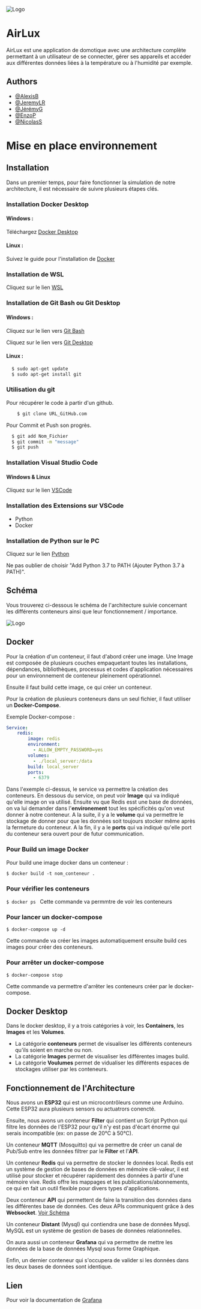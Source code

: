 ![Logo](https://pcdt.fr/images/pd/brand/airlux.svg)


# AirLux

AirLux est une application de domotique avec une architecture complète permettant
à un utilisateur de se connecter, gérer ses appareils et accéder aux différentes
données liées à la température ou à l'humidité par exemple.



## Authors

- [@AlexisB](https://www.github.com/alexibrouard)
- [@JeremyLR](https://github.com/JeremyLRYnov)
- [@JérémyG](https://github.com/Zetsuy)
- [@EnzoP](https://github.com/DaoGod)
- [@NicolasS](https://github.com/Nicolas-3050)


# Mise en place environnement
## Installation

Dans un premier temps, pour faire fonctionner la simulation de notre architecture,
il est nécessaire de suivre plusieurs étapes clés.

### Installation Docker Desktop

#### Windows :

Téléchargez [Docker Desktop](https://desktop.docker.com/win/main/amd64/Docker%20Desktop%20Installer.exe)

#### Linux :

Suivez le guide pour l'installation de [Docker](https://docs.docker.com/engine/install/ubuntu/)

### Installation de WSL

Cliquez sur le lien [WSL](https://learn.microsoft.com/fr-fr/windows/wsl/install)

### Installation de Git Bash ou Git Desktop

#### Windows :

Cliquez sur le lien vers [Git Bash](https://git-scm.com/book/fr/v2/D%C3%A9marrage-rapide-Installation-de-Git)

Cliquez sur le lien vers [Git Desktop](https://desktop.github.com/)

#### Linux :

```bash
  $ sudo apt-get update
  $ sudo apt-get install git
```
### Utilisation du git

Pour récupérer le code à partir d'un github.

```bash 
    $ git clone URL_GitHub.com
```

Pour Commit et Push son progrès.

```bash
  $ git add Nom_Fichier
  $ git commit -m "message"
  $ git push
```

### Installation Visual Studio Code 

#### Windows & Linux

Cliquez sur le lien [VSCode](https://code.visualstudio.com/download)

### Installation des Extensions sur VSCode

- Python
- Docker

### Installation de Python sur le PC

Cliquez sur le lien [Python](https://www.python.org/downloads/)

Ne pas oublier de choisir "Add Python 3.7 to PATH (Ajouter Python 3.7 à PATH)".

## Schéma

Vous trouverez ci-dessous le schéma de l'architecture suivie concernant les
différents conteneurs ainsi que leur fonctionnement / importance.

![Logo](https://cdn.discordapp.com/attachments/1030042569519923221/1065369946575605760/Page_1_1.png)


## Docker

Pour la création d'un conteneur, il faut d'abord créer une image.
Une Image est composée de plusieurs couches empaquetant toutes les installations, dépendances, bibliothèques, processus et codes d'application nécessaires pour un environnement de conteneur pleinement opérationnel.

Ensuite il faut build cette image, ce qui créer un conteneur.

Pour la création de plusieurs conteneurs dans un seul fichier, il faut utiliser un **Docker-Compose**. 

Exemple Docker-compose : 
```yml
Service:
    redis:
        image: redis
        environment:
          - ALLOW_EMPTY_PASSWORD=yes
        volumes:
          - ./local_server:/data
        build: local_server
        ports:
          - 6379
```
Dans l'exemple ci-dessus, le service va permettre la création des conteneurs. En dessous du service, on peut voir **Image** qui va indiqué qu'elle image on va utilisé. Ensuite vu que Redis esst une base de données, on va lui demander dans l'**environement** tout les spécificités qu'on veut donner à notre conteneur. A la suite, il y a le **volume** qui va permettre le stockage de donner pour que les données soit toujours stocker même après la fermeture du conteneur. A la fin, il y a le **ports** qui va indiqué qu'elle port du conteneur sera ouvert pour de futur communication.

### Pour Build un image Docker

Pour build une image docker dans un conteneur :

```$ docker build -t nom_conteneur . ```

### Pour vérifier les conteneurs

```$ docker ps ```
Cette commande va permmtre de voir les conteneurs 

### Pour lancer un docker-compose

```$ docker-compose up -d```

Cette commande va créer les images automatiquement ensuite build ces images pour créer des conteneurs.

### Pour arrêter un docker-compose

```$ docker-compose stop ```

Cette commande va permettre d'arrêter les conteneurs créer par le docker-compose.

## Docker Desktop

Dans le docker desktop, il y a trois catégories à voir, les **Containers**, les **Images** et les **Volumes**.

- La catégorie **conteneurs** permet de visualiser les différents conteneurs qu'ils soient en marche ou non.
- La catégorie **Images** permet de visualiser les différentes images build.
- La catégorie **Voulumes** permet de vidualiser les différents espaces de stockages utiliser par les conteneurs.

## Fonctionnement de l'Architecture

Nous avons un **ESP32** qui est un microcontrôleurs comme une Arduino. Cette ESP32 aura plusieurs sensors ou actuatrors conencté. 

Ensuite, nous avons un conteneur **Filter** qui contient un Script Python qui filtre les données de l'ESP32 pour qu'il n'y est pas d'écart énorme qui serais incompatible (ex: on passe de 20°C à 50°C).

Un conteneur **MQTT** (Mosquitto) qui va permettre de créer un canal de Pub/Sub entre les données filtrer par le **Filter** et l'**API**.

Un conteneur **Redis** qui va permettre de stocker le données local. Redis est un système de gestion de bases de données en mémoire clé-valeur, il est utilisé pour stocker et récupérer rapidement des données à partir d'une mémoire vive. Redis offre les mappages et les publications/abonnements, ce qui en fait un outil flexible pour divers types d'applications.

Deux conteneur **API** qui permettent de faire la transition des données dans les différentes base de données. Ces deux APIs communiquent grâce à des **Websocket**. [Voir Schéma](#schéma) 

Un conteneur **Distant** (Mysql) qui contiendra une base de données Mysql. MySQL est un système de gestion de bases de données relationnelles.

On aura aussi un conteneur **Grafana** qui va permettre de mettre les données de la base de données Mysql sous forme Graphique.

Enfin, un dernier conteneur qui s'occupera de valider si les données dans les deux bases de données sont identique.

## Lien

Pour voir la documentation de [Grafana](Grafana/README.md)